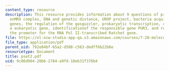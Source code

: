 ```yaml
---
content_type: resource
description: This resource provides information about 9 questions of problem set 2
  onMRX complex, DNA and genetic distance, UROP project, bacteria acquire andmaintain
  genes, the regulation of the gasguzzler, prokaryotic transcription, regulation of
  a eukaryotic gene, identificationof the responsible gene PUR3, and regulation of
  the promoter for the RNA Pol II-transcribed Ratchet gene.
file: https://ol-ocw-studio-app-qa.s3.amazonaws.com/courses/7-28-molecular-biology-spring-2005/9c86d90420b62784a9fd18eb31f376b4_pset2.pdf
file_type: application/pdf
parent_uid: 792e84bf-65a2-d508-c563-dedff6b22b6e
resourcetype: Document
title: pset2.pdf
uid: 9c86d904-20b6-2784-a9fd-18eb31f376b4
---
```

